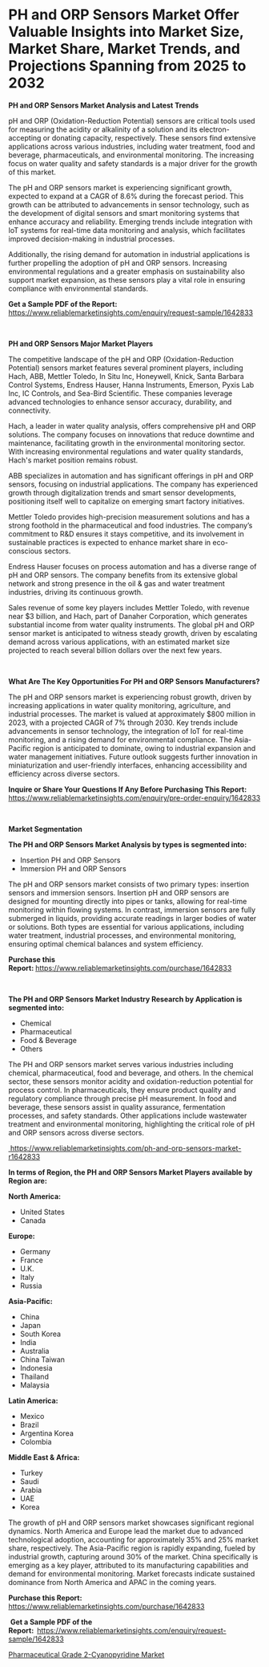 <p><h1>PH and ORP Sensors Market Offer Valuable Insights into Market Size, Market Share, Market Trends, and Projections Spanning from 2025 to 2032</h1></p><p><strong>PH and ORP Sensors Market Analysis and Latest Trends</strong></p>
<p><p>pH and ORP (Oxidation-Reduction Potential) sensors are critical tools used for measuring the acidity or alkalinity of a solution and its electron-accepting or donating capacity, respectively. These sensors find extensive applications across various industries, including water treatment, food and beverage, pharmaceuticals, and environmental monitoring. The increasing focus on water quality and safety standards is a major driver for the growth of this market.</p><p>The pH and ORP sensors market is experiencing significant growth, expected to expand at a CAGR of 8.6% during the forecast period. This growth can be attributed to advancements in sensor technology, such as the development of digital sensors and smart monitoring systems that enhance accuracy and reliability. Emerging trends include integration with IoT systems for real-time data monitoring and analysis, which facilitates improved decision-making in industrial processes. </p><p>Additionally, the rising demand for automation in industrial applications is further propelling the adoption of pH and ORP sensors. Increasing environmental regulations and a greater emphasis on sustainability also support market expansion, as these sensors play a vital role in ensuring compliance with environmental standards.</p></p>
<p><strong>Get a Sample PDF of the Report:&nbsp;</strong> <a href="https://www.reliablemarketinsights.com/enquiry/request-sample/1642833?utm_campaign=1938&utm_medium=2&utm_source=Github&utm_content=ia&utm_term=12012025&utm_id=ph-and-orp-sensors">https://www.reliablemarketinsights.com/enquiry/request-sample/1642833</a></p>
<p>&nbsp;</p>
<p><strong>PH and ORP Sensors Major Market Players</strong></p>
<p><p>The competitive landscape of the pH and ORP (Oxidation-Reduction Potential) sensors market features several prominent players, including Hach, ABB, Mettler Toledo, In Situ Inc, Honeywell, Knick, Santa Barbara Control Systems, Endress Hauser, Hanna Instruments, Emerson, Pyxis Lab Inc, IC Controls, and Sea-Bird Scientific. These companies leverage advanced technologies to enhance sensor accuracy, durability, and connectivity.</p><p>Hach, a leader in water quality analysis, offers comprehensive pH and ORP solutions. The company focuses on innovations that reduce downtime and maintenance, facilitating growth in the environmental monitoring sector. With increasing environmental regulations and water quality standards, Hach's market position remains robust.</p><p>ABB specializes in automation and has significant offerings in pH and ORP sensors, focusing on industrial applications. The company has experienced growth through digitalization trends and smart sensor developments, positioning itself well to capitalize on emerging smart factory initiatives.</p><p>Mettler Toledo provides high-precision measurement solutions and has a strong foothold in the pharmaceutical and food industries. The company’s commitment to R&D ensures it stays competitive, and its involvement in sustainable practices is expected to enhance market share in eco-conscious sectors.</p><p>Endress Hauser focuses on process automation and has a diverse range of pH and ORP sensors. The company benefits from its extensive global network and strong presence in the oil & gas and water treatment industries, driving its continuous growth.</p><p>Sales revenue of some key players includes Mettler Toledo, with revenue near $3 billion, and Hach, part of Danaher Corporation, which generates substantial income from water quality instruments. The global pH and ORP sensor market is anticipated to witness steady growth, driven by escalating demand across various applications, with an estimated market size projected to reach several billion dollars over the next few years.</p></p>
<p>&nbsp;</p>
<p><strong>What Are The Key Opportunities For PH and ORP Sensors Manufacturers?</strong></p>
<p><p>The pH and ORP sensors market is experiencing robust growth, driven by increasing applications in water quality monitoring, agriculture, and industrial processes. The market is valued at approximately $800 million in 2023, with a projected CAGR of 7% through 2030. Key trends include advancements in sensor technology, the integration of IoT for real-time monitoring, and a rising demand for environmental compliance. The Asia-Pacific region is anticipated to dominate, owing to industrial expansion and water management initiatives. Future outlook suggests further innovation in miniaturization and user-friendly interfaces, enhancing accessibility and efficiency across diverse sectors.</p></p>
<p><strong>Inquire or Share Your Questions If Any Before Purchasing This Report:</strong> <a href="https://www.reliablemarketinsights.com/enquiry/pre-order-enquiry/1642833?utm_campaign=1938&utm_medium=2&utm_source=Github&utm_content=ia&utm_term=12012025&utm_id=ph-and-orp-sensors">https://www.reliablemarketinsights.com/enquiry/pre-order-enquiry/1642833</a></p>
<p>&nbsp;</p>
<p><strong>Market Segmentation</strong></p>
<p><strong>The PH and ORP Sensors Market Analysis by types is segmented into:</strong></p>
<p><ul><li>Insertion PH and ORP Sensors</li><li>Immersion PH and ORP Sensors</li></ul></p>
<p><p>The pH and ORP sensors market consists of two primary types: insertion sensors and immersion sensors. Insertion pH and ORP sensors are designed for mounting directly into pipes or tanks, allowing for real-time monitoring within flowing systems. In contrast, immersion sensors are fully submerged in liquids, providing accurate readings in larger bodies of water or solutions. Both types are essential for various applications, including water treatment, industrial processes, and environmental monitoring, ensuring optimal chemical balances and system efficiency.</p></p>
<p><strong>Purchase this Report:&nbsp;</strong><a href="https://www.reliablemarketinsights.com/purchase/1642833?utm_campaign=1938&utm_medium=2&utm_source=Github&utm_content=ia&utm_term=12012025&utm_id=ph-and-orp-sensors">https://www.reliablemarketinsights.com/purchase/1642833</a></p>
<p>&nbsp;</p>
<p><strong>The PH and ORP Sensors Market Industry Research by Application is segmented into:</strong></p>
<p><ul><li>Chemical</li><li>Pharmaceutical</li><li>Food & Beverage</li><li>Others</li></ul></p>
<p><p>The PH and ORP sensors market serves various industries including chemical, pharmaceutical, food and beverage, and others. In the chemical sector, these sensors monitor acidity and oxidation-reduction potential for process control. In pharmaceuticals, they ensure product quality and regulatory compliance through precise pH measurement. In food and beverage, these sensors assist in quality assurance, fermentation processes, and safety standards. Other applications include wastewater treatment and environmental monitoring, highlighting the critical role of pH and ORP sensors across diverse sectors.</p></p>
<p><a href="https://www.reliablemarketinsights.com/ph-and-orp-sensors-market-r1642833?utm_campaign=1938&utm_medium=2&utm_source=Github&utm_content=ia&utm_term=12012025&utm_id=ph-and-orp-sensors">&nbsp;https://www.reliablemarketinsights.com/ph-and-orp-sensors-market-r1642833</a></p>
<p><strong>In terms of Region, the PH and ORP Sensors Market Players available by Region are:</strong></p>
<p>
    <p> <strong> North America: </strong>
        <ul>
            <li>United States</li>
            <li>Canada</li>
        </ul>
        </p> 
    <p> <strong> Europe: </strong>
        <ul>
            <li>Germany</li>
            <li>France</li>
            <li>U.K.</li>
            <li>Italy</li>
            <li>Russia</li>
        </ul>
        </p> 
    <p> <strong> Asia-Pacific: </strong>
        <ul>
            <li>China</li>
            <li>Japan</li>
            <li>South Korea</li>
            <li>India</li>
            <li>Australia</li>
            <li>China Taiwan</li>
            <li>Indonesia</li>
            <li>Thailand</li>
            <li>Malaysia</li>
        </ul>
        </p> 
    <p> <strong> Latin America: </strong>
        <ul>
            <li>Mexico</li>
            <li>Brazil</li>
            <li>Argentina Korea</li>
            <li>Colombia</li>
        </ul>
        </p> 
    <p> <strong> Middle East & Africa: </strong>
        <ul>
            <li>Turkey</li>
            <li>Saudi</li>
            <li>Arabia</li>
            <li>UAE</li>
            <li>Korea</li>
        </ul>
    </p>
    </p>
<p><p>The growth of pH and ORP sensors market showcases significant regional dynamics. North America and Europe lead the market due to advanced technological adoption, accounting for approximately 35% and 25% market share, respectively. The Asia-Pacific region is rapidly expanding, fueled by industrial growth, capturing around 30% of the market. China specifically is emerging as a key player, attributed to its manufacturing capabilities and demand for environmental monitoring. Market forecasts indicate sustained dominance from North America and APAC in the coming years.</p></p>
<p><strong>Purchase this Report: </strong><a href="https://www.reliablemarketinsights.com/purchase/1642833?utm_campaign=1938&utm_medium=2&utm_source=Github&utm_content=ia&utm_term=12012025&utm_id=ph-and-orp-sensors">https://www.reliablemarketinsights.com/purchase/1642833</a></p>
<p>&nbsp;<strong>Get a Sample PDF of the Report:&nbsp;&nbsp;</strong><a href="https://www.reliablemarketinsights.com/enquiry/request-sample/1642833?utm_campaign=1938&utm_medium=2&utm_source=Github&utm_content=ia&utm_term=12012025&utm_id=ph-and-orp-sensors">https://www.reliablemarketinsights.com/enquiry/request-sample/1642833</a></p>
<p><strong></strong></p>
<p><p><a href="https://github.com/provorikovar/Market-Research-Report-List-6/blob/main/pharmaceutical-grade-2-cyanopyridine-market.md?utm_campaign=1938&utm_medium=2&utm_source=Github&utm_content=ia&utm_term=12012025&utm_id=ph-and-orp-sensors">Pharmaceutical Grade 2-Cyanopyridine Market</a></p></p>